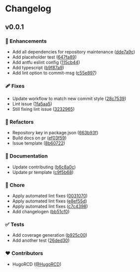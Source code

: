 # Changelog


## v0.0.1


### 🚀 Enhancements

- Add all dependencies for repository maintenance ([dde7a9c](https://github.com/HugoRCD/default-repository/commit/dde7a9c))
- Add placeholder test ([647fa89](https://github.com/HugoRCD/default-repository/commit/647fa89))
- Add antfu eslint config ([115cb44](https://github.com/HugoRCD/default-repository/commit/115cb44))
- Add typescript ([b9f87a9](https://github.com/HugoRCD/default-repository/commit/b9f87a9))
- Add lint option to commit-msg ([c55e897](https://github.com/HugoRCD/default-repository/commit/c55e897))

### 🩹 Fixes

- Update workflow to match new commit style ([28c7539](https://github.com/HugoRCD/default-repository/commit/28c7539))
- Lint issue ([1fa5aa5](https://github.com/HugoRCD/default-repository/commit/1fa5aa5))
- Still fixing lint issue ([3232965](https://github.com/HugoRCD/default-repository/commit/3232965))

### 💅 Refactors

- Repository key in package.json ([663b93f](https://github.com/HugoRCD/default-repository/commit/663b93f))
- Build docs on pr ([ef03f59](https://github.com/HugoRCD/default-repository/commit/ef03f59))
- Issue template ([8b60722](https://github.com/HugoRCD/default-repository/commit/8b60722))

### 📖 Documentation

- Update contributing ([b6c8a0c](https://github.com/HugoRCD/default-repository/commit/b6c8a0c))
- Update pr template ([c9f5b68](https://github.com/HugoRCD/default-repository/commit/c9f5b68))

### 🏡 Chore

- Apply automated lint fixes ([0031070](https://github.com/HugoRCD/default-repository/commit/0031070))
- Apply automated lint fixes ([e8ef55d](https://github.com/HugoRCD/default-repository/commit/e8ef55d))
- Apply automated lint fixes ([c7c4398](https://github.com/HugoRCD/default-repository/commit/c7c4398))
- Add changelogen ([bb51cf0](https://github.com/HugoRCD/default-repository/commit/bb51cf0))

### ✅ Tests

- Add coverage generation ([b925c00](https://github.com/HugoRCD/default-repository/commit/b925c00))
- Add another test ([26ded30](https://github.com/HugoRCD/default-repository/commit/26ded30))

### ❤️ Contributors

- HugoRCD ([@HugoRCD](http://github.com/HugoRCD))

